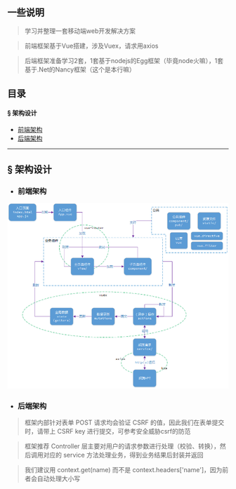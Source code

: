 ## 一些说明

> 学习并整理一套移动端web开发解决方案

> 前端框架基于Vue搭建，涉及Vuex，请求用axios

> 后端框架准备学习2套，1套基于nodejs的Egg框架（毕竟node火嘛），1套基于.Net的Nancy框架（这个是本行嘛）

## 目录
#### &sect; 架构设计
 * [前端架构](#前端架构)
 * [后端架构](#后端架构)

****

## &sect; 架构设计

 * ### <a name="前端架构">前端架构</a>

![前端架构](./Doc/前端架构.png)


 * ### <a name="后端架构">后端架构</a>

> 框架内部针对表单 POST 请求均会验证 CSRF 的值，因此我们在表单提交时，请带上 CSRF key 进行提交，可参考安全威胁csrf的防范

> 框架推荐 Controller 层主要对用户的请求参数进行处理（校验、转换），然后调用对应的 service 方法处理业务，得到业务结果后封装并返回

> 我们建议用 context.get(name) 而不是 context.headers['name']，因为前者会自动处理大小写

